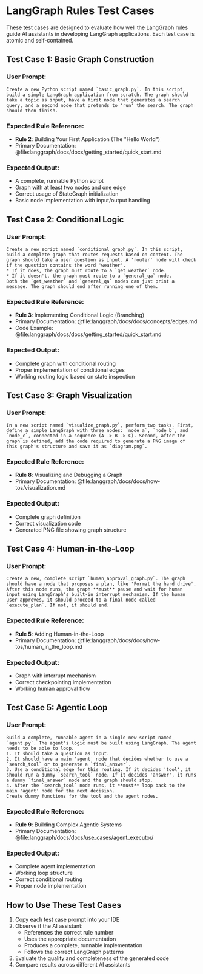 # LangGraph Rules Test Cases

These test cases are designed to evaluate how well the LangGraph rules guide AI assistants in developing LangGraph applications. Each test case is atomic and self-contained.

## Test Case 1: Basic Graph Construction

### User Prompt:
```
Create a new Python script named `basic_graph.py`. In this script, build a simple LangGraph application from scratch. The graph should take a topic as input, have a first node that generates a search query, and a second node that pretends to 'run' the search. The graph should then finish.
```

### Expected Rule Reference:
- **Rule 2**: Building Your First Application (The "Hello World")
- Primary Documentation: @file:langgraph/docs/docs/getting_started/quick_start.md

### Expected Output:
- A complete, runnable Python script
- Graph with at least two nodes and one edge
- Correct usage of StateGraph initialization
- Basic node implementation with input/output handling

## Test Case 2: Conditional Logic

### User Prompt:
```
Create a new script named `conditional_graph.py`. In this script, build a complete graph that routes requests based on content. The graph should take a user question as input. A 'router' node will check if the question contains the word 'weather'.
* If it does, the graph must route to a `get_weather` node.
* If it doesn't, the graph must route to a `general_qa` node.
Both the `get_weather` and `general_qa` nodes can just print a message. The graph should end after running one of them.
```

### Expected Rule Reference:
- **Rule 3**: Implementing Conditional Logic (Branching)
- Primary Documentation: @file:langgraph/docs/docs/concepts/edges.md
- Code Example: @file:langgraph/docs/docs/getting_started/quick_start.md

### Expected Output:
- Complete graph with conditional routing
- Proper implementation of conditional edges
- Working routing logic based on state inspection

## Test Case 3: Graph Visualization

### User Prompt:
```
In a new script named `visualize_graph.py`, perform two tasks. First, define a simple LangGraph with three nodes: `node_a`, `node_b`, and `node_c`, connected in a sequence (A -> B -> C). Second, after the graph is defined, add the code required to generate a PNG image of this graph's structure and save it as `diagram.png`.
```

### Expected Rule Reference:
- **Rule 8**: Visualizing and Debugging a Graph
- Primary Documentation: @file:langgraph/docs/docs/how-tos/visualization.md

### Expected Output:
- Complete graph definition
- Correct visualization code
- Generated PNG file showing graph structure

## Test Case 4: Human-in-the-Loop

### User Prompt:
```
Create a new, complete script `human_approval_graph.py`. The graph should have a node that proposes a plan, like 'Format the hard drive'. After this node runs, the graph **must** pause and wait for human input using LangGraph's built-in interrupt mechanism. If the human user approves, it should proceed to a final node called `execute_plan`. If not, it should end.
```

### Expected Rule Reference:
- **Rule 5**: Adding Human-in-the-Loop
- Primary Documentation: @file:langgraph/docs/docs/how-tos/human_in_the_loop.md

### Expected Output:
- Graph with interrupt mechanism
- Correct checkpointing implementation
- Working human approval flow

## Test Case 5: Agentic Loop

### User Prompt:
```
Build a complete, runnable agent in a single new script named `agent.py`. The agent's logic must be built using LangGraph. The agent needs to be able to loop.
1. It should take a question as input.
2. It should have a main 'agent' node that decides whether to use a `search_tool` or to generate a `final_answer`.
3. Use a conditional edge for this routing. If it decides 'tool', it should run a dummy `search_tool` node. If it decides 'answer', it runs a dummy `final_answer` node and the graph should stop.
4. After the `search_tool` node runs, it **must** loop back to the main 'agent' node for the next decision.
Create dummy functions for the tool and the agent nodes.
```

### Expected Rule Reference:
- **Rule 9**: Building Complex Agentic Systems
- Primary Documentation: @file:langgraph/docs/docs/use_cases/agent_executor/

### Expected Output:
- Complete agent implementation
- Working loop structure
- Correct conditional routing
- Proper node implementation

## How to Use These Test Cases

1. Copy each test case prompt into your IDE
2. Observe if the AI assistant:
   - References the correct rule number
   - Uses the appropriate documentation
   - Produces a complete, runnable implementation
   - Follows the correct LangGraph patterns
3. Evaluate the quality and completeness of the generated code
4. Compare results across different AI assistants
